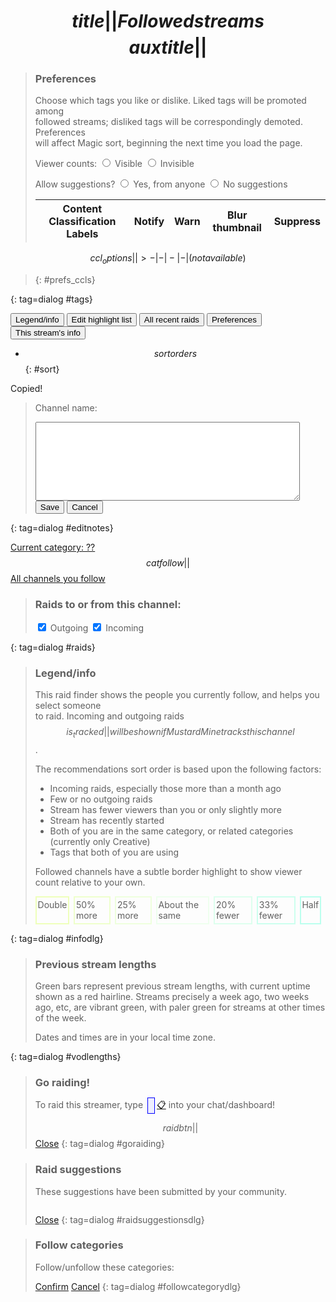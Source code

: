 # $$title||Followed streams$$$$auxtitle||$$

> ### Preferences
> Choose which tags you like or dislike. Liked tags will be promoted among<br>
> followed streams; disliked tags will be correspondingly demoted. Preferences<br>
> will affect Magic sort, beginning the next time you load the page.
>
> <ul></ul>
>
> Viewer counts: <label><input type=radio name=viewership data-tagid="<viewership>" class=liketag> Visible</label> <label><input type=radio name=viewership data-tagid="<viewership>" class=disliketag> Invisible</label>
>
> Allow suggestions? <label><input type=radio name=raidsuggestions data-tagid="<raidsuggestions>" class=liketag> Yes, from anyone</label> <label><input type=radio name=raidsuggestions data-tagid="<raidsuggestions>" class=disliketag> No suggestions</label>
>
> Content Classification Labels | Notify | Warn | Blur thumbnail | Suppress
> ------------------------------|--------|------|----------------|----------
$$ccl_options||> - | - | - | - | (not available)$$
> {: #prefs_ccls}
>
{: tag=dialog #tags}

<button class=opendlg data-dlg=infodlg>Legend/info</button> <button id=highlights>Edit highlight list</button>
<button id=allraids>All recent raids</button> <button id=tagprefs>Preferences</button>
<button id=mydetails>This stream's info</button>

* $$sortorders$$
{: #sort}

<div id=streams class="streamtiles sizeborders"></div>
<div id=copied>Copied!</div>

> <span id=notes_about_channel>Channel name: </span>
>
> <form method=dialog>
> <textarea rows=8 cols=50></textarea>
> <button value="save">Save</button> <button value="cancel">Cancel</button>
> </form>
{: tag=dialog #editnotes}

<a id=yourcat href="#" target="_blank">Current category: ??</a><br>$$catfollow||$$
<a href="raidfinder?allfollows" target="_blank">All channels you follow</a>

> ### Raids to or from this channel:
> <label><input type=checkbox checked id=show-outgoing> Outgoing</label> <label><input type=checkbox checked id=show-incoming> Incoming</label>
> <ul></ul>
{: tag=dialog #raids}

<style>
.streamtiles {
	display: flex;
	flex-wrap: wrap;
	justify-content: space-around;
}
.streamtiles > div {
	width: 324px; /* the width of the preview image plus border size */
	margin-bottom: 1em;
}
.streamtiles ul {list-style-type: none; margin: 0; padding: 0; flex-grow: 1;}
.streamtiles li:not(.no-indent) {
	padding-left: 2em;
	text-indent: -2em;
}
.avatar {max-width: 40px;}
.inforow {display: flex; overflow-x: clip;}
.inforow .img {flex-grow: 0; padding: 0.25em;}
.hoverexpand .expanded {
	display: flex;
	position: absolute;
	opacity: 0;
	flex-wrap: wrap;
	z-index: -100;
	transition: box-shadow 0.125s;
}
.hoverexpand:hover .expanded {
	z-index: 100;
	background: white;
	border: 1px solid black;
	width: 324px;
	padding: 2px;
	box-shadow: 10px 10px 5px 0 #b8dd;
	opacity: 1;
}
.streamtitle {font-size: 85%;}
.emote {max-height: 1.25em;}
.tag {
	display: inline-block;
	padding: 0 0.125em; text-indent: 0; /* Override the general text-wrap settings from above */
	background: #ddd;
	margin-right: 0.5em;
	font-size: 80%;
}
.tag.autotag {
	font-style: italic;
}
.tagpref-3 {background-color: #d99; border: 1px solid red;}
.tagpref-2 {background-color: #ecc; border: 1px solid red;}
.tagpref-1 {background-color: #fee; border: 1px solid red;}
.tagpref0 {border: 1px solid transparent;}
.tagpref1 {background-color: #dfd; border: 1px solid green;}
.tagpref2 {background-color: #beb; border: 1px solid green;}
.tagpref3 {background-color: #9d9; border: 1px solid green;}

.tag {border: 1px solid black;} /* Ensure that .tagpref1.tag has a black border not the green one */

#sort::before {content: "Sort: "; margin: 0.5em 1em 0em -1em;}
#sort {
	display: flex;
	list-style-type: none;
}
#sort li {
	cursor: pointer;
	margin: 0.25em;
	padding: 0.25em;
	text-decoration: solid underline;
}
#sort li.current {text-decoration: double underline;}
.uptime {cursor: pointer;}
.raid-incoming {font-weight: bold;}
.raid-incoming,.raid-outgoing {cursor: pointer;}
.hide-incoming .raid-incoming {display: none}
.hide-outgoing .raid-outgoing {display: none}
.notes {margin-right: 0.5em;}
.notes.absent {filter: grayscale(1);}
main {max-width: none!important;} /* Override the normal StilleBot style */

.bcasttype {
	background-color: purple;
	color: white;
	border-radius: 50%;
}

.highlighted {
	background-color: #ffc;
	border: 1px solid #ff0;
}

.sizeborders > div {border: 2px solid transparent;}
.sizeborders > div.much_smaller     {border-color: #bfe;}
.sizeborders > div.smaller          {border-color: #cfe;}
.sizeborders > div.slightly_smaller {border-color: #dfe;}
.sizeborders > div.samesize         {border-color: #efe;}
.sizeborders > div.slightly_larger  {border-color: #efd;}
.sizeborders > div.larger           {border-color: #efc;}
.sizeborders > div.much_larger      {border-color: #efb;}

#viewerlegend {display: flex;}
#viewerlegend div {margin-right: 0.5em; padding: 0.25em 0.125em;}

#vodlengths {width: min-content;}
#vodlengths li {
	width: 500px; /* TODO: Shrink this on narrow screens (but how much?) */
	margin-right: 25px;
}
.is_following {background: #eef;}
.not_following {background: #ddf; border: 1px solid blue;}

.magic-score {
	display: inline-block;
	min-width: 2em;
	text-align: end;
}

#chat_restrictions li {
	background: red;
	color: yellow;
	font-weight: bold;
	padding: 2px 6px;
	margin: 2px 0;
	list-style-type: none;
	width: max-content;
}

.uptime .warning {
	background: yellow;
	margin-right: 0.25em;
}
.uptime .info {
	background: #aaf;
	margin-right: 0.25em;
}
.uptime .allclear {
	background: #a0f0c0;
	margin-right: 0.25em;
}
.uptime .new_frond {
	margin-right: 0.25em;
}

#raid_command {
	background: #eef;
	border: 1px solid blue;
	margin: 0 3px;
	padding: 5px;
}

.streamtiles .annotation {
	font-size: 75%;
	max-width: max-content;
	margin: auto;
	border: 1px solid rebeccapurple;
	background: #e3e3e3;
}

#raidsuggestions {
	position: fixed;
	top: 20px; right: 20px;
	background: rebeccapurple;
	color: white;
	border: 1px solid #a0f0c0;
	cursor: pointer;
}

#raiderror {
	border: 1px solid red;
	background: #fee;
	font-weight: bold;
	text-align: center;
	padding: 0.5em;
}
</style>

> ### Legend/info
> This raid finder shows the people you currently follow, and helps you select someone<br>
> to raid. Incoming and outgoing raids $$is_tracked||will be shown if Mustard Mine tracks this channel$$.
>
> The recommendations sort order is based upon the following factors:
>
> * Incoming raids, especially those more than a month ago
> * Few or no outgoing raids
> * Stream has fewer viewers than you or only slightly more
> * Stream has recently started
> * Both of you are in the same category, or related categories (currently only Creative)
> * Tags that both of you are using
>
> Followed channels have a subtle border highlight to show viewer count relative to your own.
> <div id=viewerlegend class=sizeborders>
> <div class=much_larger>Double</div>
> <div class=larger>50% more</div>
> <div class=slightly_larger>25% more</div>
> <div class=samesize>About the same</div>
> <div class=slightly_smaller>20% fewer</div>
> <div class=smaller>33% fewer</div>
> <div class=much_smaller>Half</div>
> </div>
{: tag=dialog #infodlg}

<!-- break dialogs apart -->

> ### Previous stream lengths
>
> Green bars represent previous stream lengths, with current uptime shown as a red hairline.
> Streams precisely a week ago, two weeks ago, etc, are vibrant green, with paler green for
> streams at other times of the week.
>
> Dates and times are in your local time zone.
>
> <span id=is_following></span>
> <span id=ccls_in_use></span>
> <ul id=chat_restrictions></ul>
>
> <ul id=vods></ul>
{: tag=dialog #vodlengths}

<!-- break dialogs apart -->

> ### Go raiding!
>
> To raid this streamer, type <code id=raid_command></code> [📋](:.clipbtn) into your chat/dashboard!
>
> <p id=raidsuccess hidden>Raid successful! Your viewers should now be arriving at your raid target.<br>Don't forget to <b>stop the broadcast</b>!</p>
> <p id=raiderror hidden></p>
>
> $$raidbtn||$$ [Close](:.dialog_close)
{: tag=dialog #goraiding}

<ul id=raidsuggestions hidden></ul>

> ### Raid suggestions
>
> These suggestions have been submitted by your community.
>
> <div id=suggestedtiles class=streamtiles></div>
>
> [Close](:.dialog_close)
{: tag=dialog #raidsuggestionsdlg}

<!-- -->

> ### Follow categories
>
> <span id=actiondesc>Follow/unfollow these categories:</span>
> <div id=catlist></div>
>
> [Confirm](:#confirmfollowcategory) [Cancel](:.dialog_close)
{: tag=dialog #followcategorydlg}
